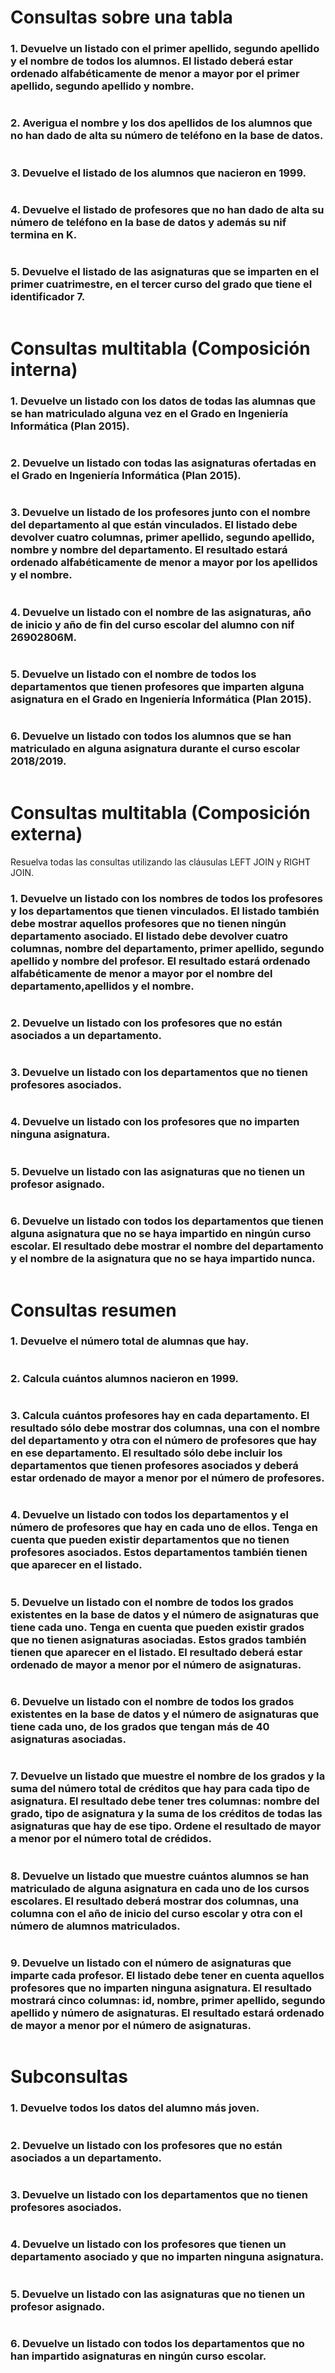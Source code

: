 # Consultas sobre una tabla

### 1. Devuelve un listado con el primer apellido, segundo apellido y el nombre de todos los alumnos. El listado deberá estar ordenado alfabéticamente de menor a mayor por el primer apellido, segundo apellido y nombre.
```SQL:

```
### 2. Averigua el nombre y los dos apellidos de los alumnos que no han dado de alta su número de teléfono en la base de datos.
```SQL:

```
### 3. Devuelve el listado de los alumnos que nacieron en 1999.
```SQL:

```
### 4. Devuelve el listado de profesores que no han dado de alta su número de teléfono en la base de datos y además su nif termina en K.
```SQL:

```
### 5. Devuelve el listado de las asignaturas que se imparten en el primer cuatrimestre, en el tercer curso del grado que tiene el identificador 7.
```SQL:

```
# Consultas multitabla (Composición interna)
### 1. Devuelve un listado con los datos de todas las alumnas que se han matriculado alguna vez en el Grado en Ingeniería Informática (Plan 2015).
```SQL:

```
### 2. Devuelve un listado con todas las asignaturas ofertadas en el Grado en Ingeniería Informática (Plan 2015).
```SQL:

```
### 3. Devuelve un listado de los profesores junto con el nombre del departamento al que están vinculados. El listado debe devolver cuatro columnas, primer apellido, segundo apellido, nombre y nombre del departamento. El resultado estará ordenado alfabéticamente de menor a mayor por los apellidos y el nombre.
```SQL:

```
### 4. Devuelve un listado con el nombre de las asignaturas, año de inicio y año de fin del curso escolar del alumno con nif 26902806M.
```SQL:

```
### 5. Devuelve un listado con el nombre de todos los departamentos que tienen profesores que imparten alguna asignatura en el Grado en Ingeniería Informática (Plan 2015).
```SQL:

```
### 6. Devuelve un listado con todos los alumnos que se han matriculado en alguna asignatura durante el curso escolar 2018/2019.
```SQL:

```
# Consultas multitabla (Composición externa)
Resuelva todas las consultas utilizando las cláusulas LEFT JOIN y RIGHT JOIN.

### 1. Devuelve un listado con los nombres de todos los profesores y los departamentos que tienen vinculados. El listado también debe mostrar aquellos profesores que no tienen ningún departamento asociado. El listado debe devolver cuatro columnas, nombre del departamento, primer apellido, segundo apellido y nombre del profesor. El resultado estará ordenado alfabéticamente de menor a mayor por el nombre del departamento,apellidos y el nombre.
```SQL:

```
### 2. Devuelve un listado con los profesores que no están asociados a un departamento.
```SQL:

```
### 3. Devuelve un listado con los departamentos que no tienen profesores asociados.
```SQL:

```
### 4. Devuelve un listado con los profesores que no imparten ninguna asignatura.
```SQL:

```
### 5. Devuelve un listado con las asignaturas que no tienen un profesor asignado.
```SQL:

```
### 6. Devuelve un listado con todos los departamentos que tienen alguna asignatura que no se haya impartido en ningún curso escolar. El resultado debe mostrar el nombre del departamento y el nombre de la asignatura que no se haya impartido nunca.
```SQL:

```
# Consultas resumen
### 1. Devuelve el número total de alumnas que hay.
```SQL:

```
### 2. Calcula cuántos alumnos nacieron en 1999.
```SQL:

```
### 3. Calcula cuántos profesores hay en cada departamento. El resultado sólo debe mostrar dos columnas, una con el nombre del departamento y otra con el número de profesores que hay en ese departamento. El resultado sólo debe incluir los departamentos que tienen profesores asociados y deberá estar ordenado de mayor a menor por el número de profesores.
```SQL:

```
### 4. Devuelve un listado con todos los departamentos y el número de profesores que hay en cada uno de ellos. Tenga en cuenta que pueden existir departamentos que no tienen profesores asociados. Estos departamentos también tienen que aparecer en el listado.
```SQL:

```
### 5. Devuelve un listado con el nombre de todos los grados existentes en la base de datos y el número de asignaturas que tiene cada uno. Tenga en cuenta que pueden existir grados que no tienen asignaturas asociadas. Estos grados también tienen que aparecer en el listado. El resultado deberá estar ordenado de mayor a menor por el número de asignaturas.
```SQL:

```
### 6. Devuelve un listado con el nombre de todos los grados existentes en la base de datos y el número de asignaturas que tiene cada uno, de los grados que tengan más de 40 asignaturas asociadas.
```SQL:

```
### 7. Devuelve un listado que muestre el nombre de los grados y la suma del número total de créditos que hay para cada tipo de asignatura. El resultado debe tener tres columnas: nombre del grado, tipo de asignatura y la suma de los créditos de todas las asignaturas que hay de ese tipo. Ordene el resultado de mayor a menor por el número total de crédidos.
```SQL:

```
### 8. Devuelve un listado que muestre cuántos alumnos se han matriculado de alguna asignatura en cada uno de los cursos escolares. El resultado deberá mostrar dos columnas, una columna con el año de inicio del curso escolar y otra con el número de alumnos matriculados.
```SQL:

```
### 9. Devuelve un listado con el número de asignaturas que imparte cada profesor. El listado debe tener en cuenta aquellos profesores que no imparten ninguna asignatura. El resultado mostrará cinco columnas: id, nombre, primer apellido, segundo apellido y número de asignaturas. El resultado estará ordenado de mayor a menor por el número de asignaturas.
```SQL:

```
# Subconsultas
### 1. Devuelve todos los datos del alumno más joven.
```SQL:

```
### 2. Devuelve un listado con los profesores que no están asociados a un departamento.
```SQL:

```
### 3. Devuelve un listado con los departamentos que no tienen profesores asociados.
```SQL:

```
### 4. Devuelve un listado con los profesores que tienen un departamento asociado y que no imparten ninguna asignatura.
```SQL:

```
### 5. Devuelve un listado con las asignaturas que no tienen un profesor asignado.
```SQL:

```
### 6. Devuelve un listado con todos los departamentos que no han impartido asignaturas en ningún curso escolar.
```SQL:

```
